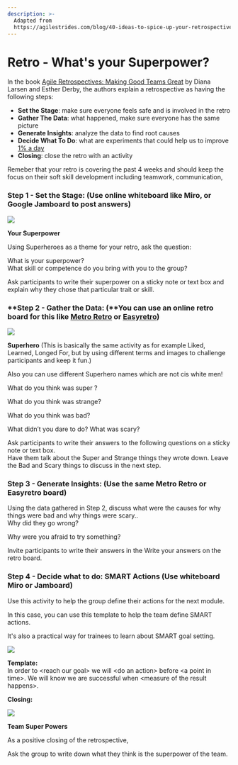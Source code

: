 ```yaml
---
description: >-
  Adapted from
  https://agilestrides.com/blog/40-ideas-to-spice-up-your-retrospective/
---
```


# Retro - What's your Superpower?

In the book [Agile Retrospectives: Making Good Teams Great](https://www.amazon.com/Agile-Retrospectives-Making-Teams-Great/dp/0977616649) by Diana Larsen and Esther Derby, the authors explain a retrospective as having the following steps:

* **Set the Stage**: make sure everyone feels safe and is involved in the retro
* **Gather The Data**: what happened, make sure everyone has the same picture
* **Generate Insights**: analyze the data to find root causes
* **Decide What To Do**: what are experiments that could help us to improve [1% a day](https://agilestrides.com/blog/113-practices-of-extreme-programming-applied-to-management/)
* **Closing**: close the retro with an activity

Remeber that your retro is covering the past 4 weeks and should keep the focus on their soft skill development including teamwork, communication, 

### **Step 1 - Set the Stage**: \(Use online whiteboard like Miro, or Google Jamboard to post answers\)

![](../../.gitbook/assets/set-the-stage-your-super-power-1200x1600.jpg)

  
**Your Superpower** 

  
Using Superheroes as a theme for your retro, ask the question:  
  
What is your superpower?   
What skill or competence do you bring with you to the group?  
  
Ask participants to write their superpower on a sticky note or text box and explain why they chose that particular trait or skill.  


### **Step 2 - Gather the Data: \(**You can use an online retro board for this like [Metro Retro](https://metroretro.io) or [Easyretro](https://easyretro.io/publicboard/hWBjp6dsAwfq8IR3trAaYhDCcmJ3/4b2b3322-96af-4861-b900-15aad60cc3b6)\)

![](../../.gitbook/assets/gather-the-data-what-went-super-bad-was-strange-and-dare-to-next-sprint-1202x1600.jpg)

  
  
**Superhero** \(This is basically the same activity as for example Liked, Learned, Longed For, but by using different terms and images to challenge participants and keep it fun.\)   
  
Also you can use different Superhero names which are not cis white men!  
  
  
What do you think was super ?   
  
What do you think was strange?   
  
What do you think was bad?   
  
What didn’t you dare to do? What was scary?   


Ask participants to write their answers to the following questions on a sticky note or text box.    
Have them talk about the Super and Strange things they wrote down. Leave the Bad and Scary things to discuss in the next step. 

### **Step 3 - Generate Insights**: \(Use the same Metro Retro or Easyretro board\) 

Using the data gathered in Step 2, discuss what were the causes for why things were bad and why things were scary..   
Why did they go wrong? 

Why were you afraid to try something?   
  
Invite participants to write their answers in the Write your answers on the retro board.   


### **Step 4 - Decide what to do**:  **SMART Actions \(Use whiteboard Miro or Jamboard\)**  

Use this activity to help the group define their actions for the next module. 

In this case, you can use this template to help the team define SMART actions. 

It's also a practical way for trainees to learn about SMART goal setting.

![](../../.gitbook/assets/decide-on-next-action-smart-actions-1200x1600.jpg)

  
**Template:**  
In order to &lt;reach our goal&gt; we will &lt;do an action&gt; before &lt;a point in time&gt;. We will know we are successful when &lt;measure of the result happens&gt;. 



**Closing:** 

![](../../.gitbook/assets/closing-team-super-powers-1200x1600.jpg)

  
**Team Super Powers**

As a positive closing of the retrospective,

Ask the group to write down what they think is the superpower of the team. 

